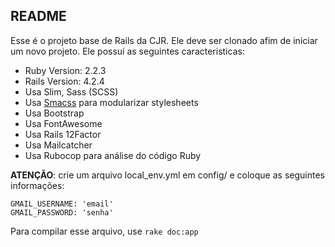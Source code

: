 ## README

Esse é o projeto base de Rails da CJR. Ele deve ser clonado afim de iniciar um novo projeto. Ele possuí as seguintes caracteristicas:

+ Ruby Version: 2.2.3
+ Rails Version: 4.2.4
+ Usa Slim, Sass (SCSS)
+ Usa [Smacss](https://smacss.com/) para modularizar stylesheets
+ Usa Bootstrap
+ Usa FontAwesome
+ Usa Rails 12Factor
+ Usa Mailcatcher
+ Usa Rubocop para análise do código Ruby

**ATENÇÃO**: crie um arquivo local_env.yml em config/ e coloque as seguintes informações:

```
GMAIL_USERNAME: 'email'
GMAIL_PASSWORD: 'senha'
```

Para compilar esse arquivo, use `rake doc:app`
